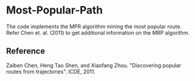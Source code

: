 # Most-Popular-Path

The code implements the MPR algorithm mining the most popular route. Refer Chen et. al. (2011) to get additional information on the MRP algorithm.

## Reference
Zaiben Chen, Heng Tao Shen, and Xiaofang Zhou. "Discovering popular routes from trajectories". ICDE, 2011.

